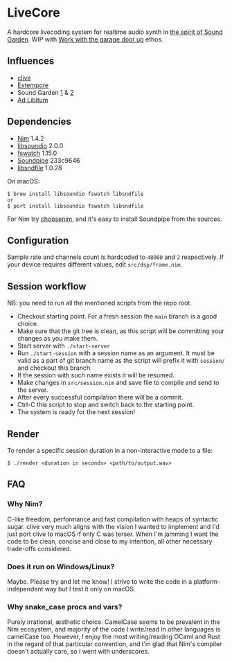 # LiveCore

A hardcore livecoding system for realtime audio synth in [the spirit of Sound Garden](http://ul.mantike.pro/sound-garden-manifesto.html).
WIP with
[Work with the garage door up](https://notes.andymatuschak.org/Work_with_the_garage_door_up) ethos.

## Influences

- [clive](https://mathr.co.uk/clive/)
- [Extempore](https://extemporelang.github.io)
- Sound Garden [1](https://github.com/ul/sound-garden) & [2](https://github.com/ul/sound-garden-0x2)
- [Ad Libitum](https://github.com/ul/ad-libitum)

## Dependencies

- [Nim](https://nim-lang.org) 1.4.2
- [libsoundio](http://libsound.io) 2.0.0
- [fswatch](http://emcrisostomo.github.io/fswatch/) 1.15.0
- [Soundpipe](https://pbat.ch/proj/soundpipe.html) 233c9646
- [libsndfile](http://www.mega-nerd.com/libsndfile/) 1.0.28

On macOS:

```
$ brew install libsoundio fswatch libsndfile
or
$ port install libsoundio fswatch libsndfile
```

For Nim try [choosenim](https://github.com/dom96/choosenim#choosenim),
and it's easy to install Soundpipe from the sources.

## Configuration

Sample rate and channels count is hardcoded to `48000` and `2` respectively.
If your device requires different values, edit `src/dsp/frame.nim`.

## Session workflow

NB: you need to run all the mentioned scripts from the repo root.

- Checkout starting point. For a fresh session the `main` branch is a good choice.
- Make sure that the git tree is clean, as this script will be committing your
  changes as you make them.
- Start server with `./start-server`
- Run `./start-session` with a session name as an argument.
  It must be valid as a part of git branch name as the script will prefix it with
  `session/` and checkout this branch.
- If the session with such name exists it will be resumed.
- Make changes in `src/session.nim` and save file to compile and send to the server.
- After every successful compilation there will be a commit.
- Ctrl-C this script to stop and switch back to the starting point.
- The system is ready for the next session!

## Render

To render a specific session duration in a non-interactive mode to a file:

```
$ ./render <duration in seconds> <path/to/output.wav>
```

## FAQ

### Why Nim?

C-like freedom, performance and fast compilation with heaps of syntactic sugar.
clive very much aligns with the vision I wanted to implement and I'd just port
clive to macOS if only C was terser. When I'm jamming I want the code to be
clean, concise and close to my intention, all other necessary trade-offs
considered.

### Does it run on Windows/Linux?

Maybe. Please try and let me know! I strive to write the code in a
platform-independent way but I test it only on macOS.

### Why snake_case procs and vars?

Purely irrational, æsthetic choice. CamelCase seems to be prevalent in the Nim
ecosystem, and majority of the code I write/read in other languages is camelCase
too. However, I enjoy the most writing/reading OCaml and Rust in the regard of
that particular convention, and I'm glad that Nim's compiler doesn't actually
care, so I went with underscores.
